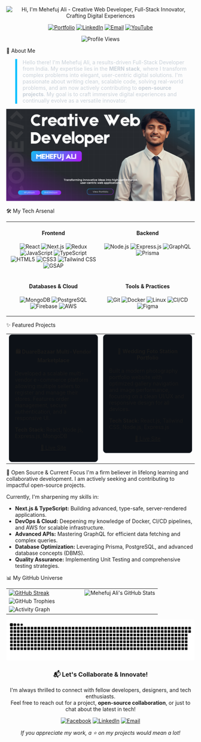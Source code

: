 <div align="center">

<img src="https://readme-typing-svg.demolab.com?font=Fira+Code&weight=600&size=38&duration=5000&pause=500&color=00BFFF&center=true&vCenter=true&width=650&lines=Hi%2C+I'm+Mehefuj+Ali+%F0%9F%91%8B;A+Creative+Web+Developer;A+Full-Stack+Innovator;Crafting+Digital+Experiences" alt="Hi, I'm Mehefuj Ali - Creative Web Developer, Full-Stack Innovator, Crafting Digital Experiences" />

<p>
<a href="https://mehefujali.com" target="_blank"><img src="https://img.shields.io/badge/Portfolio-00BFFF?style=for-the-badge&logo=internet-explorer&logoColor=white" alt="Portfolio"></a>
<a href="https://www.linkedin.com/in/mehefujali" target="_blank"><img src="https://img.shields.io/badge/LinkedIn-0A66C2?style=for-the-badge&logo=linkedin&logoColor=white" alt="LinkedIn"></a>
<a href="mailto:mehefujalim@gmail.com"><img src="https://img.shields.io/badge/Email-D14836?style=for-the-badge&logo=gmail&logoColor=white" alt="Email"></a>
<a href="https://www.youtube.com/@alicodelab" target="_blank"> <img src="https://img.shields.io/badge/YouTube-FF0000?style=for-the-badge&logo=youtube&logoColor=white" alt="YouTube"></a>
</p>

<img src="https://komarev.com/ghpvc/?username=mehefujali&label=PROFILE+VIEWS&color=00BFFF&style=for-the-badge&logo=eye" alt="Profile Views"/>

</div>

🚀 About Me
<blockquote style="border-left: 5px solid #00BFFF; color: #C9D1D9; padding-left: 15px;">
Hello there! I'm Mehefuj Ali, a results-driven Full-Stack Developer from India. My expertise lies in the <strong>MERN stack</strong>, where I transform complex problems into elegant, user-centric digital solutions. I'm passionate about writing clean, scalable code, solving real-world problems, and am now actively contributing to <strong>open-source projects</strong>. My goal is to craft immersive digital experiences and continually evolve as a versatile innovator.
</blockquote>


<a href="https://mehefujali.com"><img src="https://raw.githubusercontent.com/mehefujali/mehefujali/refs/heads/main/mehefujali-github-banner.png" alt="Mehefuj Ali Banner" /></a>



🛠️ My Tech Arsenal
<table width="100%">
<tr>
<td width="50%" valign="top">
<h4 align="center">Frontend</h4>
<p align="center">
<img src="https://img.shields.io/badge/React-%2361DAFB.svg?style=for-the-badge&logo=react&logoColor=black" alt="React"/>
<img src="https://img.shields.io/badge/Next.js-%23000000.svg?style=for-the-badge&logo=next.js&logoColor=white" alt="Next.js"/>
<img src="https://img.shields.io/badge/Redux-%23764ABC.svg?style=for-the-badge&logo=redux&logoColor=white" alt="Redux"/>
<img src="https://img.shields.io/badge/JavaScript-%23F7DF1E.svg?style=for-the-badge&logo=javascript&logoColor=black" alt="JavaScript"/>
<img src="https://img.shields.io/badge/TypeScript-%233178C6.svg?style=for-the-badge&logo=typescript&logoColor=white" alt="TypeScript"/>
<img src="https://img.shields.io/badge/HTML5-%23E34F26.svg?style=for-the-badge&logo=html5&logoColor=white" alt="HTML5"/>
<img src="https://img.shields.io/badge/CSS3-%231572B6.svg?style=for-the-badge&logo=css3&logoColor=white" alt="CSS3"/>
<img src="https://img.shields.io/badge/Tailwind_CSS-%2306B6D4.svg?style=for-the-badge&logo=tailwindcss&logoColor=white" alt="Tailwind CSS"/>
<img src="https://img.shields.io/badge/GSAP-%2388CE02.svg?style=for-the-badge&logo=greensock&logoColor=white" alt="GSAP"/>
</p>
</td>
<td width="50%" valign="top">
<h4 align="center">Backend</h4>
<p align="center">
<img src="https://img.shields.io/badge/Node.js-%23339933.svg?style=for-the-badge&logo=node.js&logoColor=white" alt="Node.js"/>
<img src="https://img.shields.io/badge/Express.js-%23000000.svg?style=for-the-badge&logo=express&logoColor=white" alt="Express.js"/>
<img src="https://img.shields.io/badge/GraphQL-%23E10098.svg?style=for-the-badge&logo=graphql&logoColor=white" alt="GraphQL"/>
<img src="https://img.shields.io/badge/Prisma-%232D3748.svg?style=for-the-badge&logo=prisma&logoColor=white" alt="Prisma"/>
</p>
</td>
</tr>
<tr>
<td width="50%" valign="top">
<h4 align="center">Databases & Cloud</h4>
<p align="center">
<img src="https://img.shields.io/badge/MongoDB-%2347A248.svg?style=for-the-badge&logo=mongodb&logoColor=white" alt="MongoDB"/>
<img src="https://img.shields.io/badge/PostgreSQL-%234169E1.svg?style=for-the-badge&logo=postgresql&logoColor=white" alt="PostgreSQL"/>
<img src="https://img.shields.io/badge/Firebase-%23FFCA28.svg?style=for-the-badge&logo=firebase&logoColor=black" alt="Firebase"/>
<img src="https://img.shields.io/badge/AWS-%23232F3E.svg?style=for-the-badge&logo=amazon-aws&logoColor=white" alt="AWS"/>
</p>
</td>
<td width="50%" valign="top">
<h4 align="center">Tools & Practices</h4>
<p align="center">
<img src="https://img.shields.io/badge/Git-%23F05032.svg?style=for-the-badge&logo=git&logoColor=white" alt="Git"/>
<img src="https://img.shields.io/badge/Docker-%232496ED.svg?style=for-the-badge&logo=docker&logoColor=white" alt="Docker"/>
<img src="https://img.shields.io/badge/Linux-%23FCC624.svg?style=for-the-badge&logo=linux&logoColor=black" alt="Linux"/>
<img src="https://img.shields.io/badge/CI/CD-Practices-lightgrey?style=for-the-badge&logo=githubactions" alt="CI/CD"/>
<img src="https://img.shields.io/badge/Figma-%23F24E1E.svg?style=for-the-badge&logo=figma&logoColor=white" alt="Figma"/>
</p>
</td>
</tr>
</table>

✨ Featured Projects
<table width="100%">
<tr>
<td width="50%" valign="top">
<div style="background-color: #0D1117; border: 1px solid #30363D; border-radius: 8px; padding: 15px;">
<h4 align="center">🛍️ DuareBazaar Multi-Vendor Marketplace</h4>
<p>Developed a scalable multi-vendor e-commerce platform allowing multiple sellers to register and manage their stores. Features order management, secure authentication, and a responsive UI.</p>
<p><strong>Tech Stack:</strong> React, Node.js, Express.js, MongoDB</p>
<p align="center">
<a href="https://duarebazaar.com/">🔗 Live Site</a> 
</p>
</div>
</td>
<td width="50%" valign="top">
<div style="background-color: #0D1117; border: 1px solid #30363D; border-radius: 8px; padding: 15px;">
<h4 align="center">📸 Wedding Foto Station Portfolio</h4>
<p>Built a modern photography portfolio website with optimized gallery navigation and image performance, focusing on a clean UI/UX and responsive design for all devices.</p>
<p><strong>Tech Stack:</strong> React.js, Tailwind CSS, Node.js, Express.js</p>
<p align="center">
<a href="https://weddingfotostation.com/">🔗 Live Site</a> 
</p>
</div>
</td>
</tr>
</table>

🔭 Open Source & Current Focus
I'm a firm believer in lifelong learning and collaborative development. I am actively seeking and contributing to impactful open-source projects.

Currently, I'm sharpening my skills in:

* **Next.js & TypeScript:** Building advanced, type-safe, server-rendered applications.
* **DevOps & Cloud:** Deepening my knowledge of Docker, CI/CD pipelines, and AWS for scalable infrastructure.
* **Advanced APIs:** Mastering GraphQL for efficient data fetching and complex queries.
* **Database Optimization:** Leveraging Prisma, PostgreSQL, and advanced database concepts (DBMS).
* **Quality Assurance:** Implementing Unit Testing and comprehensive testing strategies.

📊 My GitHub Universe
<div align="center">
<table width="100%">
<tr>
<td width="50%" valign="top">
<a href="https://github.com/mehefujali">
<img width="100%" src="https://github-readme-streak-stats.herokuapp.com/?user=mehefujali&theme=radical&hide_border=true&background=0D1117&stroke=00BFFF&ring=00BFFF&fire=00BFFF&currStreakNum=FFF&sideNums=FFF&currStreakLabel=FFF&sideLabels=FFF&dates=FFF" alt="GitHub Streak" />
</a>
</td>
<td width="50%" valign="top">
<img width="100%" src="https://github-readme-stats-sigma-five.vercel.app/api?username=mehefujali&show_icons=true&theme=radical&hide_border=true&bg_color=0D1117&title_color=00BFFF&icon_color=00BFFF&text_color=FFF&rank_icon=github&count_private=true&include_all_commits=true&cache_seconds=60" alt="Mehefuj Ali's GitHub Stats" />
</td>
</tr>
<tr>
<td colspan="2">
<img width="100%" src="https://github-profile-trophy.vercel.app/?username=mehefujali&theme=radical&no-frame=true&no-bg=true&margin-w=4&margin-h=4&row=1&column=7&rank=-C" alt="GitHub Trophies" />
</td>
</tr>
<tr>
<td colspan="2">
<img width="100%" src="https://github-readme-activity-graph.vercel.app/graph?username=mehefujali&bg_color=0d1117&color=ffffff&line=ff00bb&point=ffffff&area=true&hide_border=true" alt="Activity Graph" />
</td>
</tr>
</table>
<img src="https://raw.githubusercontent.com/mehefujali/mehefujali/410579a2d9e3409e4e559781db4b51e62c94ae1c/dist/github-snake.svg" alt="GitHub Contribution Snake" />
</div>

<div align="center">
<h3>📬 Let's Collaborate & Innovate!</h3>
<p>I'm always thrilled to connect with fellow developers, designers, and tech enthusiasts. <br/> Feel free to reach out for a project, <strong>open-source collaboration</strong>, or just to chat about the latest in tech!</p>
<p>
<a href="https://www.facebook.com/share/xK94t1TizJUFJmX7/?mibextid=qi2Omg" target="_blank"><img src="https://img.shields.io/badge/Facebook-1877F2?style=flat-square&logo=facebook&logoColor=white" alt="Facebook"></a>
<a href="https://www.linkedin.com/in/mehefujali" target="_blank"><img src="https://img.shields.io/badge/LinkedIn-0A66C2?style=flat-square&logo=linkedin&logoColor=white" alt="LinkedIn"></a>
<a href="mailto:mehefujalim@gmail.com"><img src="https://img.shields.io/badge/Email-D14836?style=flat-square&logo=gmail&logoColor=white" alt="Email"></a>
</p>
<p style="font-style: italic;">If you appreciate my work, a ⭐ on my projects would mean a lot!</p>
</div>
